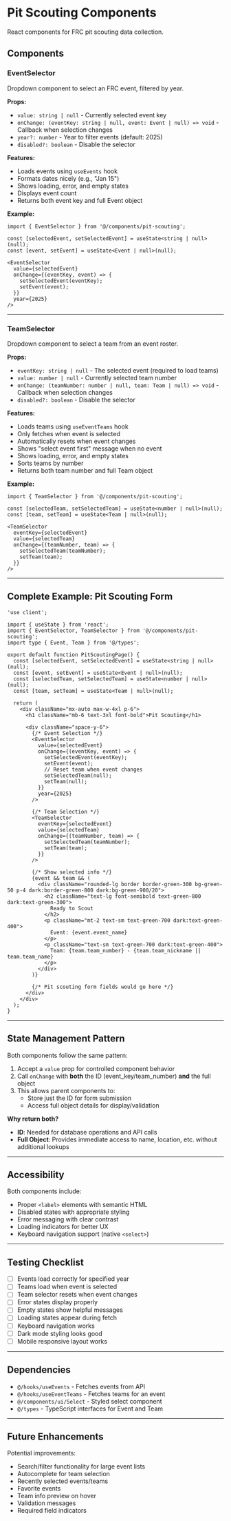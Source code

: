 # Pit Scouting Components

React components for FRC pit scouting data collection.

## Components

### EventSelector

Dropdown component to select an FRC event, filtered by year.

**Props:**
- `value: string | null` - Currently selected event key
- `onChange: (eventKey: string | null, event: Event | null) => void` - Callback when selection changes
- `year?: number` - Year to filter events (default: 2025)
- `disabled?: boolean` - Disable the selector

**Features:**
- Loads events using `useEvents` hook
- Formats dates nicely (e.g., "Jan 15")
- Shows loading, error, and empty states
- Displays event count
- Returns both event key and full Event object

**Example:**
```tsx
import { EventSelector } from '@/components/pit-scouting';

const [selectedEvent, setSelectedEvent] = useState<string | null>(null);
const [event, setEvent] = useState<Event | null>(null);

<EventSelector
  value={selectedEvent}
  onChange={(eventKey, event) => {
    setSelectedEvent(eventKey);
    setEvent(event);
  }}
  year={2025}
/>
```

---

### TeamSelector

Dropdown component to select a team from an event roster.

**Props:**
- `eventKey: string | null` - The selected event (required to load teams)
- `value: number | null` - Currently selected team number
- `onChange: (teamNumber: number | null, team: Team | null) => void` - Callback when selection changes
- `disabled?: boolean` - Disable the selector

**Features:**
- Loads teams using `useEventTeams` hook
- Only fetches when event is selected
- Automatically resets when event changes
- Shows "select event first" message when no event
- Shows loading, error, and empty states
- Sorts teams by number
- Returns both team number and full Team object

**Example:**
```tsx
import { TeamSelector } from '@/components/pit-scouting';

const [selectedTeam, setSelectedTeam] = useState<number | null>(null);
const [team, setTeam] = useState<Team | null>(null);

<TeamSelector
  eventKey={selectedEvent}
  value={selectedTeam}
  onChange={(teamNumber, team) => {
    setSelectedTeam(teamNumber);
    setTeam(team);
  }}
/>
```

---

## Complete Example: Pit Scouting Form

```tsx
'use client';

import { useState } from 'react';
import { EventSelector, TeamSelector } from '@/components/pit-scouting';
import type { Event, Team } from '@/types';

export default function PitScoutingPage() {
  const [selectedEvent, setSelectedEvent] = useState<string | null>(null);
  const [event, setEvent] = useState<Event | null>(null);
  const [selectedTeam, setSelectedTeam] = useState<number | null>(null);
  const [team, setTeam] = useState<Team | null>(null);

  return (
    <div className="mx-auto max-w-4xl p-6">
      <h1 className="mb-6 text-3xl font-bold">Pit Scouting</h1>

      <div className="space-y-6">
        {/* Event Selection */}
        <EventSelector
          value={selectedEvent}
          onChange={(eventKey, event) => {
            setSelectedEvent(eventKey);
            setEvent(event);
            // Reset team when event changes
            setSelectedTeam(null);
            setTeam(null);
          }}
          year={2025}
        />

        {/* Team Selection */}
        <TeamSelector
          eventKey={selectedEvent}
          value={selectedTeam}
          onChange={(teamNumber, team) => {
            setSelectedTeam(teamNumber);
            setTeam(team);
          }}
        />

        {/* Show selected info */}
        {event && team && (
          <div className="rounded-lg border border-green-300 bg-green-50 p-4 dark:border-green-800 dark:bg-green-900/20">
            <h2 className="text-lg font-semibold text-green-800 dark:text-green-300">
              Ready to Scout
            </h2>
            <p className="mt-2 text-sm text-green-700 dark:text-green-400">
              Event: {event.event_name}
            </p>
            <p className="text-sm text-green-700 dark:text-green-400">
              Team: {team.team_number} - {team.team_nickname || team.team_name}
            </p>
          </div>
        )}

        {/* Pit scouting form fields would go here */}
      </div>
    </div>
  );
}
```

---

## State Management Pattern

Both components follow the same pattern:
1. Accept a `value` prop for controlled component behavior
2. Call `onChange` with **both** the ID (event_key/team_number) **and** the full object
3. This allows parent components to:
   - Store just the ID for form submission
   - Access full object details for display/validation

**Why return both?**
- **ID**: Needed for database operations and API calls
- **Full Object**: Provides immediate access to name, location, etc. without additional lookups

---

## Accessibility

Both components include:
- Proper `<label>` elements with semantic HTML
- Disabled states with appropriate styling
- Error messaging with clear contrast
- Loading indicators for better UX
- Keyboard navigation support (native `<select>`)

---

## Testing Checklist

- [ ] Events load correctly for specified year
- [ ] Teams load when event is selected
- [ ] Team selector resets when event changes
- [ ] Error states display properly
- [ ] Empty states show helpful messages
- [ ] Loading states appear during fetch
- [ ] Keyboard navigation works
- [ ] Dark mode styling looks good
- [ ] Mobile responsive layout works

---

## Dependencies

- `@/hooks/useEvents` - Fetches events from API
- `@/hooks/useEventTeams` - Fetches teams for an event
- `@/components/ui/Select` - Styled select component
- `@/types` - TypeScript interfaces for Event and Team

---

## Future Enhancements

Potential improvements:
- Search/filter functionality for large event lists
- Autocomplete for team selection
- Recently selected events/teams
- Favorite events
- Team info preview on hover
- Validation messages
- Required field indicators
